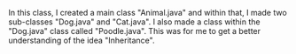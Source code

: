 In this class, I created a main class "Animal.java" and within that, I made two sub-classes "Dog.java" and "Cat.java". 
I also made a class within the "Dog.java" class called "Poodle.java". 
This was for me to get a better understanding of the idea "Inheritance".
